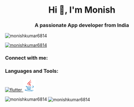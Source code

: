 <h1 align="center">Hi 👋, I'm Monish</h1>
<h3 align="center">A passionate App developer from India</h3>

<p align="left"> <img src="https://komarev.com/ghpvc/?username=monishkumar6814&label=Profile%20views&color=0e75b6&style=flat" alt="monishkumar6814" /> </p>

<p align="left"> <a href="https://github.com/ryo-ma/github-profile-trophy"><img src="https://github-profile-trophy.vercel.app/?username=monishkumar6814" alt="monishkumar6814" /></a> </p>

<h3 align="left">Connect with me:</h3>
<p align="left">
</p>

<h3 align="left">Languages and Tools:</h3>
<p align="left"> <a href="https://flutter.dev" target="_blank" rel="noreferrer"> <img src="https://www.vectorlogo.zone/logos/flutterio/flutterio-icon.svg" alt="flutter" width="40" height="40"/> </a> <a href="https://www.java.com" target="_blank" rel="noreferrer"> <img src="https://raw.githubusercontent.com/devicons/devicon/master/icons/java/java-original.svg" alt="java" width="40" height="40"/> </a> </p>

<p><img align="left" src="https://github-readme-stats.vercel.app/api/top-langs?username=monishkumar6814&show_icons=true&locale=en&layout=compact" alt="monishkumar6814" /></p>

<p>&nbsp;<img align="center" src="https://github-readme-stats.vercel.app/api?username=monishkumar6814&show_icons=true&locale=en" alt="monishkumar6814" /></p>
